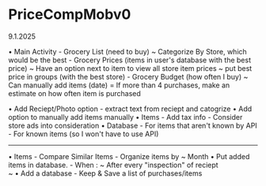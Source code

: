 # PriceCompMobv0

9.1.2025 

• Main Activity 
    - Grocery List (need to buy)
      ~ Categorize By Store, which would be the best 
    - Grocery Prices (items in user's database with the best price)
      ~ Have an option next to item to view all store item prices 
      ~ put best price in groups (with the best store) 
    - Grocery Budget (how often I buy)
      ~ Can manually add items (date)
        = If more than 4 purchases, make an estimate on how often item is purchased  

 • Add Reciept/Photo option 
     - extract text from reciept and catogrize 
 • Add option to manually add items manually 
 • Items
     - Add tax info 
     - Consider store ads into consideration 
 • Database 
     - For items that aren't known by API 
     - For known items (so I won't have to use API)

-------------------------------------
  • Items 
    - Compare Similar Items 
    - Organize items by 
      ~ Month 
  • Put added items in database.
    - When :
       ~ After every "inspection" of reciept  
       ~ 
  • Add a database 
    - Keep & Save a list of purchases/items 
    
